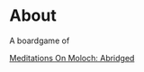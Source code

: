 About
=============
A boardgame of 

[Meditations On Moloch: Abridged](pages/meditationsonmoloch.md)

